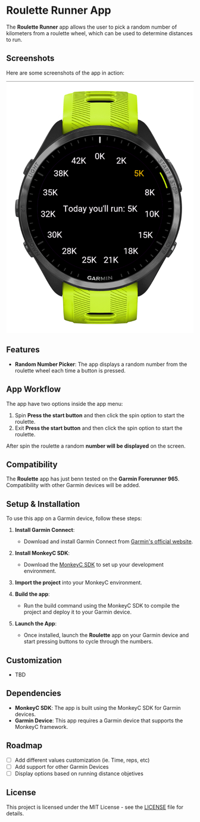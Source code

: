 # Roulette Runner App

The **Roulette Runner** app allows the user to pick a random number of kilometers from a roulette wheel, which can be used to determine distances to run.

## Screenshots

Here are some screenshots of the app in action:

![Roulette App Screenshot 1](screenshots/image.png)

## Features

- **Random Number Picker**: The app displays a random number from the roulette wheel each time a button is pressed.

## App Workflow

The app have two options inside the app menu:
1. Spin
   **Press the start button** and then click the spin option to start the roulette.
2. Exit
   **Press the start button** and then click the spin option to start the roulette.

After spin the roulette a random **number will be displayed** on the screen.

## Compatibility

The **Roulette** app has just benn tested on the **Garmin Forerunner 965**. Compatibility with other Garmin devices will be added.

## Setup & Installation

To use this app on a Garmin device, follow these steps:

1. **Install Garmin Connect**:
   - Download and install Garmin Connect from [Garmin's official website](https://www.garmin.com/).

2. **Install MonkeyC SDK**:
   - Download the [MonkeyC SDK](https://developer.garmin.com/downloads/) to set up your development environment.

3. **Import the project** into your MonkeyC environment.

4. **Build the app**:
   - Run the build command using the MonkeyC SDK to compile the project and deploy it to your Garmin device.

5. **Launch the App**:
   - Once installed, launch the **Roulette** app on your Garmin device and start pressing buttons to cycle through the numbers.

## Customization

- TBD

## Dependencies

- **MonkeyC SDK**: The app is built using the MonkeyC SDK for Garmin devices.
- **Garmin Device**: This app requires a Garmin device that supports the MonkeyC framework.

## Roadmap
- [ ] Add different values customization (ie. Time, reps, etc)
- [ ] Add support for other Garmin Devices
- [ ] Display options based on running distance objetives

## License

This project is licensed under the MIT License - see the [LICENSE](LICENSE) file for details.
